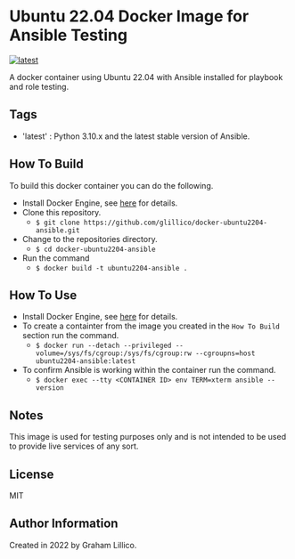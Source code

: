 # Ubuntu 22.04 Docker Image for Ansible Testing

[![latest](https://github.com/glillico/docker-ubuntu2204-ansible/workflows/latest/badge.svg)](https://github.com/glillico/docker-ubuntu2204-ansible/actions?query=workflow%3Alatest)

A docker container using Ubuntu 22.04 with Ansible installed for playbook and role testing.

## Tags

  - 'latest'  : Python 3.10.x and the latest stable version of Ansible.

## How To Build

To build this docker container you can do the following.

  - Install Docker Engine, see [here](https://docs.docker.com/engine/install/) for details.
  - Clone this repository.
    - `$ git clone https://github.com/glillico/docker-ubuntu2204-ansible.git`
  - Change to the repositories directory.
    - `$ cd docker-ubuntu2204-ansible`
  - Run the command
    - `$ docker build -t ubuntu2204-ansible .`

## How To Use

  - Install Docker Engine, see [here](https://docs.docker.com/engine/install/) for details.
  - To create a containter from the image you created in the `How To Build` section run the command.
    - `$ docker run --detach --privileged --volume=/sys/fs/cgroup:/sys/fs/cgroup:rw --cgroupns=host ubuntu2204-ansible:latest`
  - To confirm Ansible is working within the container run the command.
    - `$ docker exec --tty <CONTAINER ID> env TERM=xterm ansible --version`

## Notes

This image is used for testing purposes only and is not intended to be used to provide live services of any sort.

## License

MIT

## Author Information

Created in 2022 by Graham Lillico.
